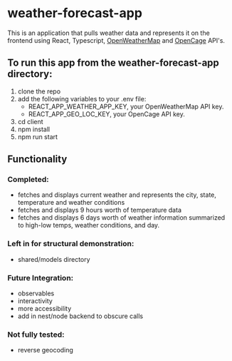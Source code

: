 # weather-forecast-app

This is an application that pulls weather data and represents it on the frontend using React, Typescript, [OpenWeatherMap](https://openweathermap.org/api) and [OpenCage](https://opencagedata.com/api#intro) API's. 

## To run this app from the weather-forecast-app directory:
  1. clone the repo
  2. add the following variables to your .env file: 
      - REACT_APP_WEATHER_APP_KEY, your OpenWeatherMap API key.
      - REACT_APP_GEO_LOC_KEY, your OpenCage API key. 
  3. cd client
  4. npm install
  5. npm run start

## Functionality

### Completed:
  - fetches and displays current weather and represents the city, state, temperature and weather conditions
  - fetches and displays 9 hours worth of temperature data
  - fetches and displays 6 days worth of weather information summarized to high-low temps, weather conditions, and day. 
  
### Left in for structural demonstration:
  - shared/models directory

### Future Integration: 
  - observables
  - interactivity
  - more accessibility
  - add in nest/node backend to obscure calls
  
### Not fully tested:
  - reverse geocoding
